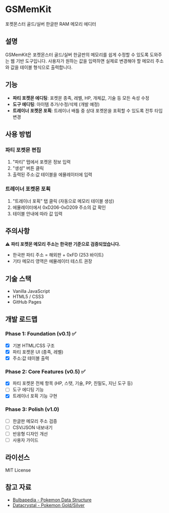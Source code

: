 # GSMemKit

포켓몬스터 골드/실버 한글판 RAM 메모리 에디터

## 설명

GSMemKit은 포켓몬스터 골드/실버 한글판의 메모리를 쉽게 수정할 수 있도록 도와주는 웹 기반 도구입니다. 사용자가 원하는 값을 입력하면 실제로 변경해야 할 메모리 주소와 값을 테이블 형식으로 출력합니다.

## 기능

- **파티 포켓몬 에디팅**: 포켓몬 종족, 레벨, HP, 개체값, 기술 등 모든 속성 수정
- **도구 에디팅**: 아이템 추가/수정/삭제 (개발 예정)
- **트레이너 포켓몬 포획**: 트레이너 배틀 중 상대 포켓몬을 포획할 수 있도록 전투 타입 변경

## 사용 방법

### 파티 포켓몬 편집
1. "파티" 탭에서 포켓몬 정보 입력
2. "생성" 버튼 클릭
3. 출력된 주소:값 테이블을 에뮬레이터에 입력

### 트레이너 포켓몬 포획
1. "트레이너 포획" 탭 클릭 (자동으로 메모리 테이블 생성)
2. 에뮬레이터에서 0xD206-0xD209 주소의 값 확인
3. 테이블 안내에 따라 값 입력

## 주의사항

⚠️ **파티 포켓몬 메모리 주소는 한국판 기준으로 검증되었습니다.**
- 한국판 파티 주소 = 해외판 + 0xFD (253 바이트)
- 기타 메모리 영역은 에뮬레이터 테스트 권장

## 기술 스택

- Vanilla JavaScript
- HTML5 / CSS3
- GitHub Pages

## 개발 로드맵

### Phase 1: Foundation (v0.1) ✅
- [x] 기본 HTML/CSS 구조
- [x] 파티 포켓몬 UI (종족, 레벨)
- [x] 주소:값 테이블 출력

### Phase 2: Core Features (v0.5) ✅
- [x] 파티 포켓몬 전체 항목 (HP, 스탯, 기술, PP, 친밀도, 지닌 도구 등)
- [ ] 도구 에디팅 기능
- [x] 트레이너 포획 기능 구현

### Phase 3: Polish (v1.0)
- [ ] 한글판 메모리 주소 검증
- [ ] CSV/JSON 내보내기
- [ ] 반응형 디자인 개선
- [ ] 사용자 가이드

## 라이선스

MIT License

## 참고 자료

- [Bulbapedia - Pokemon Data Structure](https://bulbapedia.bulbagarden.net/wiki/Pok%C3%A9mon_data_structure_in_Generation_II)
- [Datacrystal - Pokemon Gold/Silver](https://datacrystal.romhacking.net/wiki/Pok%C3%A9mon_Gold_and_Silver)
